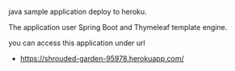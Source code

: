 java sample application deploy to heroku.

The application user Spring Boot and Thymeleaf template engine.

you can access this application under url
* https://shrouded-garden-95978.herokuapp.com/
